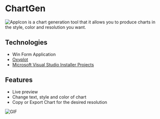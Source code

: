# ChartGen

![AppIcon](./ChartGen/app.ico) is a chart generation tool that it allows you to produce charts in the style, color and resolution you want.

## Technologies
- Win Form Application
- [Oxyplot](https://github.com/oxyplot/oxyplot)
- [Microsoft Visual Studio Installer Projects](https://marketplace.visualstudio.com/items?itemName=VisualStudioClient.MicrosoftVisualStudio2017InstallerProjects)

## Features
- Live preview
- Change text, style and color of chart
- Copy or Export Chart for the desired resolution

![GIF](ChartGen.gif)


